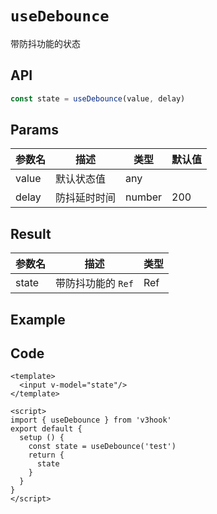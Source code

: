 # ``useDebounce``



带防抖功能的状态



## API

```typescript
const state = useDebounce(value, delay)
```



## Params

| 参数名 | 描述         | 类型   | 默认值 |
| ------ | ------------ | ------ | ------ |
| value  | 默认状态值   | any    |        |
| delay  | 防抖延时时间 | number | 200    |



## Result



| 参数名 | 描述                 | 类型   |
| ------ | -------------------- | ------ |
| state  | 带防抖功能的 ``Ref`` | Ref<T> |



## Example



<UseDebounce/>

## Code

```vue
<template>
  <input v-model="state"/>
</template>

<script>
import { useDebounce } from 'v3hook'
export default {
  setup () {
    const state = useDebounce('test')
    return {
      state
    }
  }
}
</script>
```

